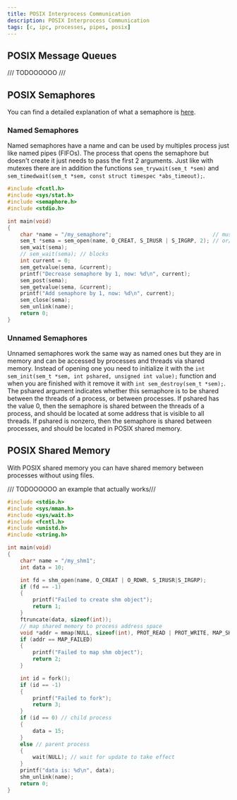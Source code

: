 ```yaml
---
title: POSIX Interprocess Communication
description: POSIX Interprocess Communication
tags: [c, ipc, processes, pipes, posix]
---
```


## POSIX Message Queues

/// TODOOOOOO ///

## POSIX Semaphores

You can find a detailed explanation of what a semaphore is [here](../../Concurrent%20Programming/9-synchronizers.md).

### Named Semaphores

Named semaphores have a name and can be used by multiples process just like named pipes (FIFOs). The process that opens the semaphore but doesn't create it just needs to pass the first 2 arguments. Just like with mutexes there are in addition the functions `sem_trywait(sem_t *sem)` and `sem_timedwait(sem_t *sem, const struct timespec *abs_timeout);`.

```c
#include <fcntl.h>
#include <sys/stat.h>
#include <semaphore.h>
#include <stdio.h>

int main(void)
{
    char *name = "/my_semaphore";                                // must start with "/""
    sem_t *sema = sem_open(name, O_CREAT, S_IRUSR | S_IRGRP, 2); // or/and O_EXCL
    sem_wait(sema);
    // sem_wait(sema); // blocks
    int current = 0;
    sem_getvalue(sema, &current);
    printf("Decrease semaphore by 1, now: %d\n", current);
    sem_post(sema);
    sem_getvalue(sema, &current);
    printf("Add semaphore by 1, now: %d\n", current);
    sem_close(sema);
    sem_unlink(name);
    return 0;
}
```

### Unnamed Semaphores

Unnamed semaphores work the same way as named ones but they are in memory and can be accessed by processes and threads via shared memory. Instead of opening one you need to initialize it with the `int sem_init(sem_t *sem, int pshared, unsigned int value);` function and when you are finished with it remove it with `int sem_destroy(sem_t *sem);`. The pshared argument indicates whether this semaphore is to be shared between the threads of a process, or between processes. If pshared has the value 0, then the semaphore is shared between the threads of a process, and should be located at some address that is visible to all threads. If pshared is nonzero, then the semaphore is shared between processes, and should be located in POSIX shared memory.

## POSIX Shared Memory

With POSIX shared memory you can have shared memory between processes without using files.

/// TODOOOOOO an example that actually works///

```c
#include <stdio.h>
#include <sys/mman.h>
#include <sys/wait.h>
#include <fcntl.h>
#include <unistd.h>
#include <string.h>

int main(void)
{
    char* name = "/my_shm1";
    int data = 10;

    int fd = shm_open(name, O_CREAT | O_RDWR, S_IRUSR|S_IRGRP);
    if (fd == -1)
    {
        printf("Failed to create shm object");
        return 1;
    }
    ftruncate(data, sizeof(int));
    // map shared memory to process address space
    void *addr = mmap(NULL, sizeof(int), PROT_READ | PROT_WRITE, MAP_SHARED, fd, 0);
    if (addr == MAP_FAILED)
    {
        printf("Failed to map shm object");
        return 2;
    }

    int id = fork();
    if (id == -1)
    {
        printf("Failed to fork");
        return 3;
    }
    if (id == 0) // child process
    {
        data = 15;
    }
    else // parent process
    {
        wait(NULL); // wait for update to take effect
    }
    printf("data is: %d\n", data);
    shm_unlink(name);
    return 0;
}
```
